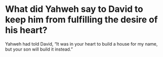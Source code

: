 # What did Yahweh say to David to keep him from fulfilling the desire of his heart?

Yahweh had told David, “It was in your heart to build a house for my name, but your son will build it instead.”
